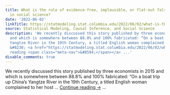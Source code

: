 ```yaml
---
title: What is the role of evidence-free, implausible, or flat-out false anecdotes
  in social science?
date: '2022-06-02'
linkTitle: https://statmodeling.stat.columbia.edu/2022/06/02/what-is-the-role-of-evidence-free-implausible-or-flat-out-false-anecdotes-in-social-science/
source: Statistical Modeling, Causal Inference, and Social Science
description: 'We recently discussed this story published by three economists in 2015
  and which is somewhere between 88.8% and 100% fabricated: “On a boat trip up China’s
  Yangtze River in the 19th Century, a titled English woman complained to her host
  &#8230; <a href="https://statmodeling.stat.columbia.edu/2022/06/02/what-is-the-role-of-evidence-free-implausible-or-flat-out-false-anecdotes-in-social-science/">Continue
  reading <span class="meta-nav">&#8594;</span></a> ...'
disable_comments: true
---
```

We recently discussed this story published by three economists in 2015 and which is somewhere between 88.8% and 100% fabricated: “On a boat trip up China’s Yangtze River in the 19th Century, a titled English woman complained to her host &#8230; <a href="https://statmodeling.stat.columbia.edu/2022/06/02/what-is-the-role-of-evidence-free-implausible-or-flat-out-false-anecdotes-in-social-science/">Continue reading <span class="meta-nav">&#8594;</span></a> ...